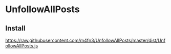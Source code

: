 # UnfollowAllPosts

## Install
https://raw.githubusercontent.com/m4fn3/UnfollowAllPosts/master/dist/UnfollowAllPosts.js